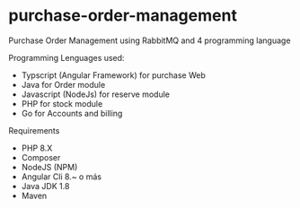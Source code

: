 # purchase-order-management
Purchase Order Management using RabbitMQ and 4 programming language

Programming Lenguages used:
- Typscript (Angular Framework) for purchase Web
- Java for Order module
- Javascript (NodeJs) for reserve module
- PHP for stock module
- Go for Accounts and billing

Requirements
- PHP 8.X
- Composer 
- NodeJS (NPM)
- Angular Cli 8.~ o más
- Java JDK 1.8
- Maven
